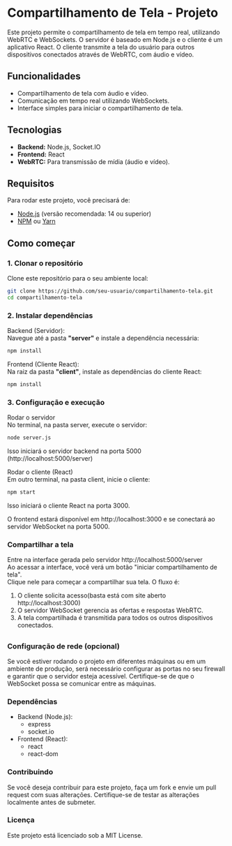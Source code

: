 # Compartilhamento de Tela - Projeto

Este projeto permite o compartilhamento de tela em tempo real, utilizando WebRTC e WebSockets. O servidor é baseado em Node.js e o cliente é um aplicativo React. O cliente transmite a tela do usuário para outros dispositivos conectados através de WebRTC, com áudio e vídeo.

## Funcionalidades

- Compartilhamento de tela com áudio e vídeo.
- Comunicação em tempo real utilizando WebSockets.
- Interface simples para iniciar o compartilhamento de tela.

## Tecnologias

- **Backend:** Node.js, Socket.IO
- **Frontend:** React
- **WebRTC:** Para transmissão de mídia (áudio e vídeo).

## Requisitos

Para rodar este projeto, você precisará de:

- [Node.js](https://nodejs.org/) (versão recomendada: 14 ou superior)
- [NPM](https://www.npmjs.com/) ou [Yarn](https://yarnpkg.com/)

## Como começar

### 1. Clonar o repositório

Clone este repositório para o seu ambiente local:

```bash
git clone https://github.com/seu-usuario/compartilhamento-tela.git
cd compartilhamento-tela
```

### 2. Instalar dependências

Backend (Servidor): </br>
Navegue até a pasta <strong>"server"</strong> e instale a dependência necessária:

```bash
npm install
```

Frontend (Cliente React):</br>
Na raiz da pasta <strong>"client"</strong>, instale as dependências do cliente React:

```bash
npm install
```

### 3. Configuração e execução

Rodar o servidor</br>
No terminal, na pasta server, execute o servidor:

```bash
node server.js
```

Isso iniciará o servidor backend na porta 5000 (http://localhost:5000/server) </br>

Rodar o cliente (React)</br>
Em outro terminal, na pasta client, inicie o cliente:

```bash
npm start
```

Isso iniciará o cliente React na porta 3000.

O frontend estará disponível em http://localhost:3000 e se conectará ao servidor WebSocket na porta 5000.

### Compartilhar a tela

Entre na interface gerada pelo servidor http://localhost:5000/server </br>
Ao acessar a interface, você verá um botão "iniciar compartilhamento de tela". </br>
Clique nele para começar a compartilhar sua tela. O fluxo é:

1. O cliente solicita acesso(basta está com site aberto http://localhost:3000)
2. O servidor WebSocket gerencia as ofertas e respostas WebRTC.
3. A tela compartilhada é transmitida para todos os outros dispositivos conectados.

##

### Configuração de rede (opcional)

Se você estiver rodando o projeto em diferentes máquinas ou em um ambiente de produção, será necessário configurar as portas no seu firewall e garantir que o servidor esteja acessível. Certifique-se de que o WebSocket possa se comunicar entre as máquinas.

### Dependências

- Backend (Node.js):
  - express
  - socket.io
- Frontend (React):
  - react
  - react-dom

### Contribuindo

Se você deseja contribuir para este projeto, faça um fork e envie um pull request com suas alterações. Certifique-se de testar as alterações localmente antes de submeter.

### Licença

Este projeto está licenciado sob a MIT License.
